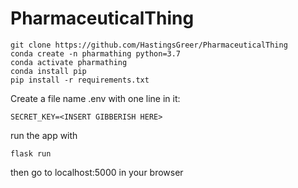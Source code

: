 # PharmaceuticalThing
```
git clone https://github.com/HastingsGreer/PharmaceuticalThing
conda create -n pharmathing python=3.7
conda activate pharmathing
conda install pip
pip install -r requirements.txt
```
Create a file name .env with one line in it:
```
SECRET_KEY=<INSERT GIBBERISH HERE>
```
run the app with 
```
flask run
```
then go to localhost:5000 in your browser

